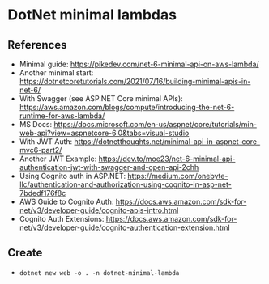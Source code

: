 # DotNet minimal lambdas

## References
* Minimal guide: https://pikedev.com/net-6-minimal-api-on-aws-lambda/
* Another minimal start: https://dotnetcoretutorials.com/2021/07/16/building-minimal-apis-in-net-6/
* With Swagger (see ASP.NET Core minimal APIs): https://aws.amazon.com/blogs/compute/introducing-the-net-6-runtime-for-aws-lambda/
* MS Docs: https://docs.microsoft.com/en-us/aspnet/core/tutorials/min-web-api?view=aspnetcore-6.0&tabs=visual-studio
* With JWT Auth: https://dotnetthoughts.net/minimal-api-in-aspnet-core-mvc6-part2/
* Another JWT Example: https://dev.to/moe23/net-6-minimal-api-authentication-jwt-with-swagger-and-open-api-2chh
* Using Cognito auth in ASP.NET: https://medium.com/onebyte-llc/authentication-and-authorization-using-cognito-in-asp-net-7bdedf176f8c
* AWS Guide to Cognito Auth: https://docs.aws.amazon.com/sdk-for-net/v3/developer-guide/cognito-apis-intro.html
* Cognito Auth Extensions: https://docs.aws.amazon.com/sdk-for-net/v3/developer-guide/cognito-authentication-extension.html

## Create

* `dotnet new web -o . -n dotnet-minimal-lambda`